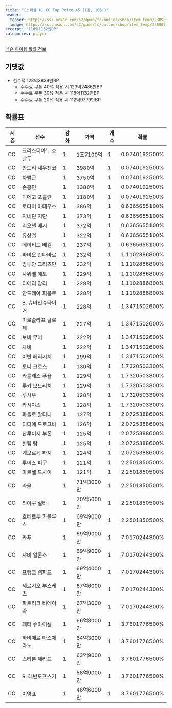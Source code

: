 ```yaml
---
title: "[스페셜 A] CC Top Price 45 (1강, 106+)"
header:
  teaser: https://ssl.nexon.com/s2/game/fc/online/shop/item_temp/230907_special_b9244v59dhjj15/200233083_s.png
  image: https://ssl.nexon.com/s2/game/fc/online/shop/item_temp/230907_special_b9244v59dhjj15/200233083_s.png
excerpt: "118억1132만BP"
categories: player
---
```

[넥슨 아이템 확률 정보](http://iteminfo.nexon.com/probability/fco?sn=7426)

## 기댓값
- 선수팩 128억3839만BP
  - 수수료 쿠폰 40% 적용 시 123억2486만BP
  - 수수료 쿠폰 30% 적용 시 118억1132만BP
  - 수수료 쿠폰 20% 적용 시 112억9779만BP


## 확률표

|시즌|선수|강화|가격|개수|확률|
|---|---|---|---|---|---|
|CC|크리스티아누 호날두|1|1조7100억|1|0.0740192500%|
|CC|안드리 셰우첸코|1|3980억|1|0.0740192500%|
|CC|차범근|1|3750억|1|0.0740192500%|
|CC|손흥민|1|1380억|1|0.0740192500%|
|CC|디에고 포를란|1|1180억|1|0.0740192500%|
|CC|로타어 마테우스|1|386억|1|0.6365655100%|
|CC|지네딘 지단|1|373억|1|0.6365655100%|
|CC|리오넬 메시|1|372억|1|0.6365655100%|
|CC|유상철|1|322억|1|0.6365655100%|
|CC|데이비드 베컴|1|237억|1|0.6365655100%|
|CC|파비오 칸나바로|1|232억|1|1.1102886800%|
|CC|앙투안 그리즈만|1|232억|1|1.1102886800%|
|CC|사뮈엘 에토|1|229억|1|1.1102886800%|
|CC|티에리 앙리|1|228억|1|1.1102886800%|
|CC|안드레아 피를로|1|228억|1|1.1102886800%|
|CC|B. 슈바인슈타이거|1|228억|1|1.3471502600%|
|CC|미로슬라프 클로제|1|227억|1|1.3471502600%|
|CC|보비 무어|1|222억|1|1.3471502600%|
|CC|차비|1|222억|1|1.3471502600%|
|CC|이반 페리시치|1|199억|1|1.3471502600%|
|CC|토니 크로스|1|130억|1|1.7320503300%|
|CC|카를레스 푸욜|1|129억|1|1.7320503300%|
|CC|루카 모드리치|1|129억|1|1.7320503300%|
|CC|루시우|1|128억|1|1.7320503300%|
|CC|카시야스|1|128억|1|1.7320503300%|
|CC|파올로 말디니|1|127억|1|2.0725388600%|
|CC|디디에 드로그바|1|126억|1|2.0725388600%|
|CC|잔루이지 부폰|1|125억|1|2.0725388600%|
|CC|필립 람|1|125억|1|2.0725388600%|
|CC|게오르게 하지|1|124억|1|2.0725388600%|
|CC|루이스 피구|1|121억|1|2.2501850500%|
|CC|마르셀 드사이|1|121억|1|2.2501850500%|
|CC|라울|1|71억3000만|1|2.2501850500%|
|CC|티아구 실바|1|70억5000만|1|2.2501850500%|
|CC|호베르투 카를루스|1|69억9000만|1|2.2501850500%|
|CC|카푸|1|69억9000만|1|7.0170244300%|
|CC|샤비 알론소|1|69억9000만|1|7.0170244300%|
|CC|프랭크 램파드|1|69억4000만|1|7.0170244300%|
|CC|세르지오 부스케츠|1|67억6000만|1|7.0170244300%|
|CC|파트리크 비에이라|1|67억3000만|1|7.0170244300%|
|CC|페터 슈마이켈|1|66억8000만|1|3.7601776500%|
|CC|하비에르 마스체라노|1|64억3000만|1|3.7601776500%|
|CC|스티븐 제라드|1|63억9000만|1|3.7601776500%|
|CC|R. 레반도프스키|1|58억9000만|1|3.7601776500%|
|CC|이영표|1|46억6000만|1|3.7601776500%|
